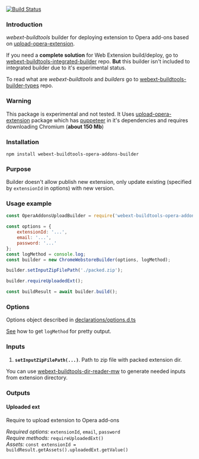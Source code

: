 [![Build Status](https://travis-ci.com/cardinalby/webext-buildtools-opera-addons-builder.svg?branch=master)](https://travis-ci.com/cardinalby/webext-buildtools-opera-addons-builder)
### Introduction
*webext-buildtools* builder for deploying extension to Opera add-ons based on [upload-opera-extension](https://www.npmjs.com/package/upload-opera-extension).

If you need a **complete solution** for Web Extension build/deploy, go to 
[webext-buildtools-integrated-builder](https://github.com/cardinalby/webext-buildtools-integrated-builder) repo.
**But** this builder isn't included to integrated builder due to it's experimental status.    

To read what are *webext-buildtools* and *builders* go to 
[webext-buildtools-builder-types](https://github.com/cardinalby/webext-buildtools-builder-types) repo.

### Warning
This package is experimental and not tested. It Uses 
[upload-opera-extension](https://www.npmjs.com/package/upload-opera-extension) 
package which has 
[puppeteer](https://www.npmjs.com/package/puppeteer) in it's dependencies and requires downloading 
Chromium (**about 150 Mb**) 

### Installation
`npm install webext-buildtools-opera-addons-builder`

### Purpose
Builder doesn't allow publish new extension, only update existing (specified by `extensionId` in options) 
with new version.  

### Usage example
```js
const OperaAddonsUploadBuilder = require('webext-buildtools-opera-addons-builder').default;

const options = { 
    extensionId: '...',
    email: '...',
    password: '...'
}; 
const logMethod = console.log;
const builder = new ChromeWebstoreBuilder(options, logMethod);

builder.setInputZipFilePath('./packed.zip');

builder.requireUploadedExt();

const buildResult = await builder.build();
``` 

### Options
Options object described in [declarations/options.d.ts](declarations/options.d.ts)

[See](https://github.com/cardinalby/webext-buildtools-integrated-builder/blob/master/logMethod.md) how to get `logMethod` for pretty output.

### Inputs
1. **`setInputZipFilePath(...)`**. Path to zip file with packed extension dir.

You can use [webext-buildtools-dir-reader-mw](https://www.npmjs.com/package/webext-buildtools-dir-reader-mw)
to generate needed inputs from extension directory.

### Outputs

#### Uploaded ext
Require to upload extension to Opera add-ons<br>

*Required options:* `extensionId`, `email`, `password` <br>
*Require methods:* `requireUploadedExt()` <br>
*Assets:* 
`const extensionId = buildResult.getAssets().uploadedExt.getValue()` 